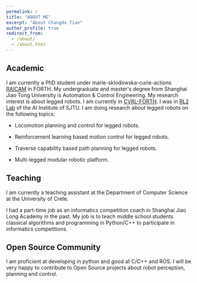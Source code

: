 ```yaml
---
permalink: /
title: "ABOUT ME"
excerpt: "About Changda Tian"
author_profile: true
redirect_from: 
  - /about/
  - /about.html
---
```


## Academic

I am currently a PhD student under marie-sklodowska-curie-actions [RAICAM](http://raicam.eu/) in FORTH. My undergraduate and master's degree from Shanghai Jiao Tong University is Automation & Control Engineering. My research interest is about legged robots. I am currently in [CVRL-FORTH](https://www.ics.forth.gr/cvrl/). I was in [RL2 Lab](https://gaoyue.sjtu.edu.cn) of the AI Institute of SJTU. I am doing research about legged robots on the following topics:

- Locomotion planning and control for legged robots.
  
- Reinforcement learning based motion control for legged robots. 

- Traverse capability based path planning for legged robots.

- Multi-legged modular robotic platform.

## Teaching

I am currently a teaching assistant at the Department of Computer Science at the University of Crete.

I had a part-time job as an informatics competition coach in Shanghai Jiao Long Academy in the past. My job is to teach middle school students classical algorithms and programming in Python/C++ to participate in informatics competitions.

## Open Source Community

I am proficient at developing in python and good at C/C++ and ROS. I will be very happy to contribute to Open Source projects about robot perception, planning and control.



